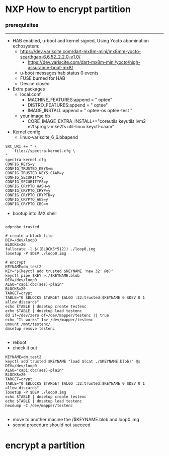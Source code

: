 
# NXP How to encrypt partition

### prerequisites
-- --

* HAB enabled, u-boot and kernel signed, Using Yocto abomination echosystem: 
   * https://dev.variscite.com/dart-mx8m-mini/mx8mm-yocto-scarthgap-6.6.52_2.2.0-v1.0/
       * https://dev.variscite.com/dart-mx8m-mini/yocto/high-assurance-boot-mx8/
   * u-boot messages hab status 0 events  
   * FUSE burned for HAB
   * Device closed
* Extra packages
   * local.conf
      * MACHINE_FEATURES:append = " optee"  
      * DISTRO_FEATURES:append = " optee"
      * IMAGE_INSTALL:append = " optee-os optee-test "
   * your image bb
      * CORE_IMAGE_EXTRA_INSTALL+="coreutils keyutils lvm2 e2fsprogs-mke2fs util-linux keyctl-caam"
* Kernel config
   * linux-variscite_6_6.bbapend
```
SRC_URI += " \
    file://spectra-kernel.cfg \
"
spectra-kernel.cfg
CONFIG_KEYS=y
CONFIG_TRUSTED_KEYS=m
CONFIG_TRUSTED_KEYS_CAAM=y
CONFIG_SECURITY=y
CONFIG_SECURITYFS=y
CONFIG_CRYPTO_HASH=y
CONFIG_CRYPTO_CRYP=y
CONFIG_CRYPTO_CRYPTD=y
CONFIG_CRYPTO_AES=y
CONFIG_CRYPTO_CBC=m
```

*  bootup into iMX shell
```

odprobe trusted

# create a block file
DEV=/dev/loop0
BLOCKS=20
fallocate -l $((BLOCKS*512)) ./loop0.img
losetup -P $DEV ./loop0.img

# encrypt
KEYNAME=dm_test2
KEY="$(keyctl add trusted $KEYNAME 'new 32' @s)"
keyctl pipe $KEY >./$KEYNAME.blob
DEV=/dev/loop0
ALGO="capi:cbc(aes)-plain"
BLOCKS=20
TARGET=crypt
TABLE="0 $BLOCKS $TARGET $ALGO :32:trusted:$KEYNAME 0 $DEV 0 1 allow_discards"
echo $TABLE | dmsetup create testenc
echo $TABLE | dmsetup load testenc
dd if=/dev/zero of=/dev/mapper/testenc || true
echo "It works" 1<> /dev/mapper/testenc
umount /mnt/testenc/
dmsetup remove testenc


```
   * reboot
   * check it out 

```
KEYNAME=dm_test2
keyctl add trusted $KEYNAME "load $(cat ./$KEYNAME.blob)" @s
DEV=/dev/loop0
ALGO="capi:cbc(aes)-plain"
BLOCKS=20
TARGET=crypt
TABLE="0 $BLOCKS $TARGET $ALGO :32:trusted:$KEYNAME 0 $DEV 0 1 allow_discards"
losetup -P $DEV ./loop0.img
echo $TABLE | dmsetup create testenc
echo $TABLE | dmsetup load testenc
hexdump -C /dev/mapper/testenc


```
   * move to another macine the /$KEYNAME.blob and loop0.img
   * scond procedure should not succeed

# encrypt a partition

```



```
   

